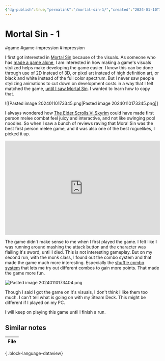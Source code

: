 ```yaml
---
{"dg-publish":true,"permalink":"/mortal-sin-1/","created":"2024-01-10T17:06:35.438+09:00","updated":"2024-01-10T17:36:19.289+09:00"}
---
```


# Mortal Sin - 1

#game #game-impression #impression 

I first got interested in [Mortal Sin](https://www.mortalsingame.com/) because of the visuals. As someone who has [made a game alone](https://taisei.itch.io/fall-queen), I am interested in how making a game's visuals stylized helps make developing the game easier. I know this can be done through use of 2D instead of 3D, or pixel art instead of high definition art, or black and white instead of the full color spectrum. But I never saw people stylizing animations to cut down on development costs in a way that I felt matched the game, [until I saw Mortal Sin](https://twitter.com/sonofslobodan/status/1713723863354548437?s=20). I wanted to learn how to copy that.

![[Pasted image 20240110173345.png\|Pasted image 20240110173345.png]]

I always wondered how [The Elder Scrolls V: Skyrim](https://en.wikipedia.org/wiki/The_Elder_Scrolls_V:_Skyrim) could have made first person melee combat feel juicy and interactive, and not like swinging pool noodles. So when I saw a bunch of reviews raving that Moral Sin was the best first person melee game, and it was also one of the best roguelikes, I picked it up.

<div style="padding-top:60.889%;position:relative;"><iframe src="https://gifer.com/embed/7RFJ" width="100%" height="100%" style='position:absolute;top:0;left:0;' frameBorder="0" allowFullScreen></iframe></div>

The game didn't make sense to me when I first played the game. I felt like I was running around mashing the attack button and the character was flailing it's sword, until I died. This is not interesting gameplay. But on my second run, with the monk class, I found out the combo system and that made the game much more interesting. Especially the [shuffle combo system](https://twitter.com/sonofslobodan/status/1723468689188757716) that lets me try out different combos to gain more points. That made the game more fun.

![Pasted image 20240110173404.png](/img/user/attachments/Pasted%20image%2020240110173404.png)

Though I said I got the game on it's visuals, I don't think I like them too much. I can't tell what is going on with my Steam Deck. This might be different if I played on my PC.

I will keep on playing this game until I finish a run.

## Similar notes

| File |
| ---- |

{ .block-language-dataview}
